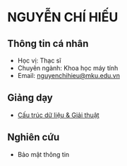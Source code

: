 # NGUYỄN CHÍ HIẾU

## Thông tin cá nhân

- Học vị: Thạc sĩ
- Chuyên ngành: Khoa học máy tính
- Email: [nguyenchihieu@mku.edu.vn](nguyenchihieu@mku.edu.vn)

## Giảng dạy

  - [Cấu trúc dữ liệu & Giải thuật](https://hieuchnguyen.github.io/teaching/dsa/intro)

## Nghiên cứu

- Bảo mật thông tin
